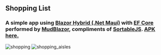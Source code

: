 ## Shopping List

### A simple app using [Blazor Hybrid (.Net Maui)](https://dotnet.microsoft.com/en-us/apps/aspnet/web-apps/blazor) with [EF Core](https://docs.microsoft.com/en-us/ef/core/) performed by [MudBlazor](https://www.mudblazor.com/), compliments of [SortableJS](https://sortablejs.github.io/Sortable/). [APK here.](https://drive.google.com/file/d/1SE7r8wClQKF7OIKWv659Ea_6pAg5fjLa/view?usp=sharing)

![shopping](https://github.com/ravi66/Shopping/assets/22397061/3c2d43ee-24ad-400d-a17b-8db001a0b7cc)
![shopping_aisles](https://github.com/ravi66/Shopping/assets/22397061/9a11378b-1f1a-4604-be20-122061e43ece)
